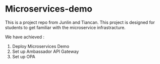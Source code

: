 # Microservices-demo

This is a project repo from Junlin and Tiancan. This project is designed for students to get familiar with the microservice infrastracture.

We have achieved :

1. Deploy Microservices Demo
2. Set up Ambassador API Gateway
3. Set up OPA
